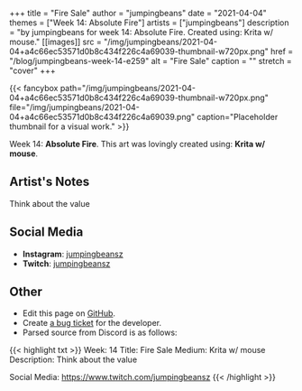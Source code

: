 +++
title =       "Fire Sale"
author =      "jumpingbeans"
date =        "2021-04-04"
themes =      ["Week 14: Absolute Fire"]
artists =     ["jumpingbeans"]
description = "by jumpingbeans for week 14: Absolute Fire. Created using: Krita w/ mouse."
[[images]]
      src = "/img/jumpingbeans/2021-04-04+a4c66ec53571d0b8c434f226c4a69039-thumbnail-w720px.png"
      href = "/blog/jumpingbeans-week-14-e259"
      alt = "Fire Sale"
      caption = ""
      stretch = "cover"
+++


{{< fancybox path="/img/jumpingbeans/2021-04-04+a4c66ec53571d0b8c434f226c4a69039-thumbnail-w720px.png" file="/img/jumpingbeans/2021-04-04+a4c66ec53571d0b8c434f226c4a69039.png" caption="Placeholder thumbnail for a visual work." >}}


Week 14: **Absolute Fire**. This art was lovingly created using: **Krita w/ mouse**.

## Artist's Notes

Think about the value

## Social Media

- **Instagram**: <a href='https://instagram.com/jumpingbeansz' target='_blank'>jumpingbeansz</a>
- **Twitch**: <a href='https://twitch.tv/jumpingbeansz' target='_blank'>jumpingbeansz</a>

## Other

- Edit this page on [GitHub](https://github.com/teaminkling/web-refresh/edit/main/content/blog/jumpingbeans-week-14-e259.md).
- Create [a bug ticket](https://github.com/teaminkling/web-refresh/issues/new?assignees=&labels=bug&template=problem-report.md&title=) for the developer.
- Parsed source from Discord is as follows:

{{< highlight txt >}}
Week: 14
Title:  Fire Sale 
Medium: Krita w/ mouse
Description: Think about the value

Social Media: https://www.twitch.com/jumpingbeansz
{{< /highlight >}}